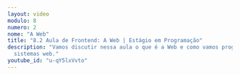 ```yaml
---
layout: video
modulo: 8
numero: 2
nome: "A Web"
title: "8.2 Aula de Frontend: A Web | Estágio em Programação"
description: "Vamos discutir nessa aula o que é a Web e como vamos programar
  sistemas web."
youtube_id: "u-qY5lxVvto"
---
```

